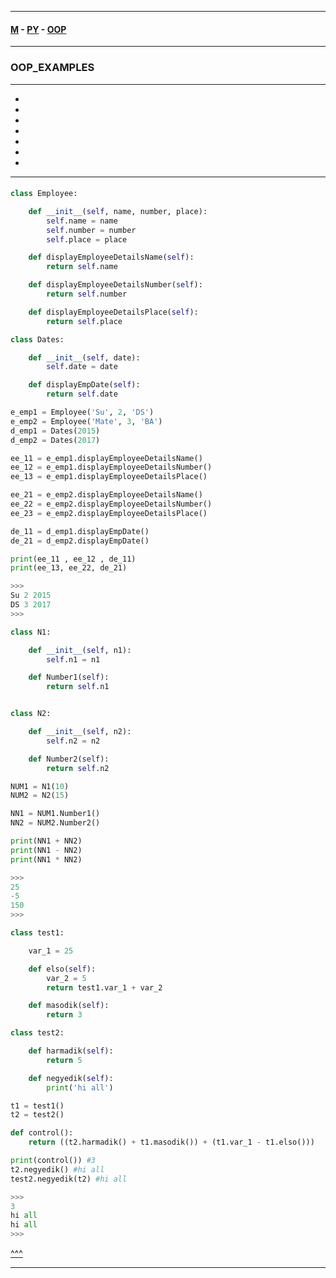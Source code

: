 
---

#### [M](https://github.com/ttltrk/TTT/blob/master/menu.md) - [PY](https://github.com/ttltrk/TTT/blob/master/PY/PY.md) - [OOP](https://github.com/ttltrk/TTT/blob/master/PY/OOP/OOP.md)

---

### OOP_EXAMPLES

---

* [](#)
* [](#)
* []()
* []()
* []()
* []()
* []()

---

####

```py
class Employee:

    def __init__(self, name, number, place):
        self.name = name
        self.number = number
        self.place = place

    def displayEmployeeDetailsName(self):
        return self.name

    def displayEmployeeDetailsNumber(self):
        return self.number

    def displayEmployeeDetailsPlace(self):
        return self.place

class Dates:

    def __init__(self, date):
        self.date = date

    def displayEmpDate(self):
        return self.date

e_emp1 = Employee('Su', 2, 'DS')
e_emp2 = Employee('Mate', 3, 'BA')
d_emp1 = Dates(2015)
d_emp2 = Dates(2017)

ee_11 = e_emp1.displayEmployeeDetailsName()
ee_12 = e_emp1.displayEmployeeDetailsNumber()
ee_13 = e_emp1.displayEmployeeDetailsPlace()

ee_21 = e_emp2.displayEmployeeDetailsName()
ee_22 = e_emp2.displayEmployeeDetailsNumber()
ee_23 = e_emp2.displayEmployeeDetailsPlace()

de_11 = d_emp1.displayEmpDate()
de_21 = d_emp2.displayEmpDate()

print(ee_11 , ee_12 , de_11)
print(ee_13, ee_22, de_21)

>>>
Su 2 2015
DS 3 2017
>>>
```

```py
class N1:

    def __init__(self, n1):
        self.n1 = n1

    def Number1(self):
        return self.n1


class N2:

    def __init__(self, n2):
        self.n2 = n2

    def Number2(self):
        return self.n2

NUM1 = N1(10)
NUM2 = N2(15)

NN1 = NUM1.Number1()
NN2 = NUM2.Number2()

print(NN1 + NN2)
print(NN1 - NN2)
print(NN1 * NN2)

>>>
25
-5
150
>>>
```

```py
class test1:

    var_1 = 25

    def elso(self):
        var_2 = 5
        return test1.var_1 + var_2

    def masodik(self):
        return 3

class test2:

    def harmadik(self):
        return 5

    def negyedik(self):
        print('hi all')

t1 = test1()
t2 = test2()

def control():
    return ((t2.harmadik() + t1.masodik()) + (t1.var_1 - t1.elso()))

print(control()) #3
t2.negyedik() #hi all
test2.negyedik(t2) #hi all

>>>
3
hi all
hi all
>>>
```

[^^^](#OOP_EXAMPLES)

---
